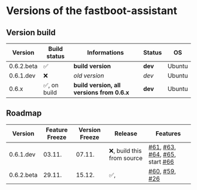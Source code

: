 # Versions of the fastboot-assistant
## Version build

| Version     | Build status                 | Informations                               | Status             | OS                |
| ----------- | ---------------------------- | ------------------------------------------ | ------------------ | ----------------- |       
| 0.6.2.beta  | :white_check_mark:           | **build version**                          | **dev**            | Ubuntu            |           
| 0.6.1.dev   | :x:                          | *old version*                              | *dev*              | Ubuntu            |          
| 0.6.x       | :white_check_mark:, on build | **build version, all versions from 0.6.x** | **dev**            | Ubuntu            |

## Roadmap

| Version     | Feature Freeze        | Version Freeze      | Release                       | Features                          |
| ----------- | --------------------- | ------------------- | ------------------------------| --------------------------------- |
| 0.6.1.dev   | 03.11.                | 07.11.              | :x:, build this from source   | [#61](https://github.com/NachtsternBuild/fastboot-assistant/issues/61), [#63](https://github.com/NachtsternBuild/fastboot-assistant/issues/63), [#64](https://github.com/NachtsternBuild/fastboot-assistant/issues/64), [#65](https://github.com/NachtsternBuild/fastboot-assistant/issues/65), start [#66](https://github.com/NachtsternBuild/fastboot-assistant/issues/66)               |
| 0.6.2.beta  | 29.11.                | 15.12.              | :white_check_mark:,           | [#60](https://github.com/NachtsternBuild/fastboot-assistant/issues/60), [#59](https://github.com/NachtsternBuild/fastboot-assistant/issues/59), [#26](https://github.com/NachtsternBuild/fastboot-assistant/issues/26)          |
